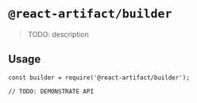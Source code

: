 # `@react-artifact/builder`

> TODO: description

## Usage

```
const builder = require('@react-artifact/builder');

// TODO: DEMONSTRATE API
```
